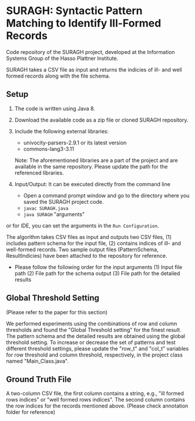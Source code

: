 # SURAGH: Syntactic Pattern Matching to Identify Ill-Formed Records
Code repository of the SURAGH project, developed at the Information Systems Group of the Hasso Plattner Institute.

SURAGH takes a CSV file as input and returns the indicies of ill- and well formed records along with the file schema.

## Setup

1. The code is written using Java 8.
2. Download the available code as a zip file or cloned SURAGH repository.
3. Include the following external libraries: 
	- univocity-parsers-2.9.1 or its latest version
	- commons-lang3-3.11

   Note: The aforementioned libraries are a part of the project and are available in the same repository. Please update the path for the referenced libraries.
   
 4. Input/Output: It can be executed directly from the command line
	-  Open a command prompt window and go to the directory where you saved the SURAGH project code.
	- `javac SURAGH.java` 
	- `java SURAGH` "arguments"
	
or for IDE, you can set the arguments in the `Run Configuration`. 

The algorithm takes CSV files as input and outputs two CSV files, (1) includes pattern schema for the input file, (2) contains indices of ill- and well-formed records.
Two sample output files (PatternSchema, ResultIndicies) have been attached to the repository for reference. 

- Please follow the following order for the input arguments
	(1) Input file path
	(2) File path for the schema output
	(3) File path for the detailed results




## Global Threshold Setting
(Please refer to the paper for this section) 

We performed experiments using the combinations of row and column thresholds and found the "Global Threshold setting" for the finest result. The pattern schema and the detailed results are obtained using the global threshold setting. To increase or decrease the set of patterns and test different threshold settings, please update the "row_t" and "col_t" variables for row threshold and column threshold, respectively, in the project class named "Main_Class.java".


## Ground Truth File

A two-column CSV file, the first column contains a string, e.g., "ill formed rows indices" or "well formed rows indices".  The second column contains the row indices for the records mentioned above. (Please check annotation folder for reference)

